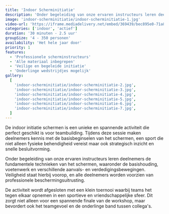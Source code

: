 ```yaml
---
title: 'Indoor Scherminitiatie'
description: 'Onder begeleiding van onze ervaren instructeurs leren deelnemers de fundamentele technieken van het schermen'
image: 'indoor-scherminitiatie/indoor-scherminitiatie-1.jpg'
video-url: 'https://iframe.mediadelivery.net/embed/369439/bec895e0-71a8-46ba-b83a-4ebbbbfe4518'
categories: ['indoor', 'actief']
duration: '30 minuten - 2.5 uur'
groupSize: '4 - 350 personen'
availability: 'Het hele jaar door'
priority: 1
features:
  - 'Professionele scherminstructeurs'
  - 'Alle materiaal inbegrepen'
  - 'Veilige en begeleide initiatie'
  - 'Onderlinge wedstrijdjes mogelijk'
gallery:
  [
    'indoor-scherminitiatie/indoor-scherminitiatie-2.jpg',
    'indoor-scherminitiatie/indoor-scherminitiatie-3.jpg',
    'indoor-scherminitiatie/indoor-scherminitiatie-4.jpg',
    'indoor-scherminitiatie/indoor-scherminitiatie-5.jpg',
    'indoor-scherminitiatie/indoor-scherminitiatie-6.jpg',
    'indoor-scherminitiatie/indoor-scherminitiatie-7.jpg',
  ]
---
```


De indoor initiatie schermen is een unieke en spannende activiteit die perfect geschikt is voor teambuilding. Tijdens deze sessie maken deelnemers kennis met de basisbeginselen van het schermen, een sport die niet alleen fysieke behendigheid vereist maar ook strategisch inzicht en snelle besluitvorming.

Onder begeleiding van onze ervaren instructeurs leren deelnemers de fundamentele technieken van het schermen, waaronder de basishouding, voetenwerk en verschillende aanvals- en verdedigingsbewegingen. Veiligheid staat hierbij voorop, en alle deelnemers worden voorzien van professionele beschermingsuitrusting.

De activiteit wordt afgesloten met een klein toernooi waarbij teams het tegen elkaar opnemen in een sportieve en vriendschappelijke sfeer. Dit zorgt niet alleen voor een spannende finale van de workshop, maar bevordert ook het teamgevoel en de onderlinge band tussen collega's.
